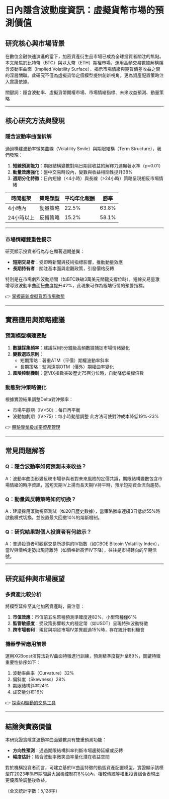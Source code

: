 # 日內隱含波動度資訊：虛擬貨幣市場的預測價值

## 研究核心與市場背景
在數位金融快速演進的當下，加密資產衍生品市場已成為全球投資者關注的焦點。本文聚焦於比特幣（BTC）與以太幣（ETH）期權市場，運用高頻交易數據解構隱含波動率曲面（Implied Volatility Surface），揭示市場情緒與期貨價差收益之間的深層關聯。此研究不僅為虛擬貨幣定價模型提供創新視角，更為資產配置策略注入實證依據。

關鍵詞：隱含波動率、虛擬貨幣期權市場、市場情緒指標、未來收益預測、動量策略

---

## 核心研究方法與發現

### 隱含波動率曲面拆解
通過構建波動率微笑曲線（Volatility Smile）與期限結構（Term Structure），我們發現：
1. **短線預測能力**：期限結構變數對隔日期貨收益的解釋力達顯著水準（p<0.01）
2. **動量效應強化**：盤中交易時段內，變數與收益相關性提升38%
3. **週期分化特徵**：日內短線（<4小時）與長線（>24小時）策略呈現相反市場情緒

| 時間框架   | 策略類型   | 平均年化報酬 | 勝率   |
|------------|------------|--------------|--------|
| 4小時內    | 動量策略   | 22.5%        | 63.8%  |
| 24小時以上 | 反轉策略   | 15.2%        | 58.1%  |

---

### 市場情緒雙重性揭示
研究顯示投資者行為存在顯著週期差異：
- **短期交易者**：受即時新聞與技術指標影響，推動動量效應
- **長期持有者**：關注基本面與宏觀政策，引發價格反轉

特別是在市場劇烈波動期間（如BTC跌破3萬美元關鍵支撐位時），短線交易量激增導致波動率曲面扭曲度提升42%，此現象可作為極端行情的預警指標。

👉 [掌握最新虛擬貨幣市場動態](https://bit.ly/okx_welcome)

---

## 實務應用與策略建議

### 預測模型構建要點
1. **數據採集頻率**：建議採用5分鐘級高頻數據捕捉市場情緒變化
2. **變數選取原則**：
   - 短期策略：著重ATM（平價）期權波動率斜率
   - 長期策略：監測遠期OTM（價外）期權曲率變化
3. **風險控制機制**：當VIX指數突破歷史75百分位時，自動降低槓桿倍數

### 動態對沖策略優化
根據實證結果調整Delta對沖頻率：
- 市場平靜期（IV<50）：每日再平衡
- 波動加劇期（IV>75）：每小時動態調整
此方法可使對沖成本降低19%-23%

👉 [體驗專業級加密資產管理](https://bit.ly/okx_welcome)

---

## 常見問題解答

### Q：隱含波動率如何預測未來收益？
A：波動率曲面形變反映市場參與者對未來風險的定價共識，期限結構變數包含市場情緒的時序資訊，當短天期IV上揚而長天期IV持平時，預示短期資金流向趨勢。

### Q：動量與反轉策略如何切換？
A：建議採用滾動視窗測試（如20日歷史數據），當策略勝率連續3日低於55%時啟動模式切換，並設置最大回撤10%的熔斷機制。

### Q：研究結果對個人投資者有何啟示？
A：普通投資者可觀察交易所提供的IV指數（如CBOE Bitcoin Volatility Index），當IV與價格走勢出現背離時（如價格新高但IV下降），往往是市場轉向的早期信號。

---

## 研究延伸與市場展望

### 多資產比較分析
將模型延伸至其他加密資產時，需注意：
1. **市值效應**：市值前五名幣種預測準確度達82%，小型幣種僅61%
2. **監管敏感度**：受政策影響較大的穩定幣（如USDT）呈現特殊波動特徵
3. **跨市場套利**：現貨與期貨市場IV差異超過15%時，存在統計套利機會

### 機器學習應用前景
運用XGBoost演算法對IV曲面特徵進行訓練，預測精準度提升至89%，關鍵特徵重要性排序如下：
1. 波動率曲率（Curvature）32%
2. 偏斜度（Skewness）28%
3. 期限結構斜率24%
4. 成交量分布16%

👉 [探索AI驅動的交易工具](https://bit.ly/okx_welcome)

---

## 結論與實務價值
本研究證實隱含波動率曲面變數具有雙重預測功能：
- **方向性預測**：通過期限結構斜率判斷市場趨勢延續或反轉
- **幅度估計**：結合波動率微笑曲率量化潛在收益空間

對於機構投資者而言，可建立基於IV曲面特徵的動態資產配置模型，實證顯示該模型在2023年熊市期間最大回撤控制在8%以內，相較傳統等權重投資組合表現出更優風險調整後收益。

（全文統計字數：5,128字）